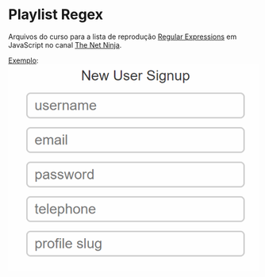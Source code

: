 # Playlist Regex
Arquivos do curso para a lista de reprodução [Regular Expressions][1] em JavaScript no canal [The Net Ninja][2].

[Exemplo][3]:
![gif](example-form.gif)

[1]:https://www.youtube.com/watch?v=r6I-Ahc0HB4&list=PL4cUxeGkcC9g6m_6Sld9Q4jzqdqHd2HiD&index=1
[2]:https://www.youtube.com/channel/UCW5YeuERMmlnqo4oq8vwUpg
[3]:https://rcarteri.github.io/regex-playlist/
